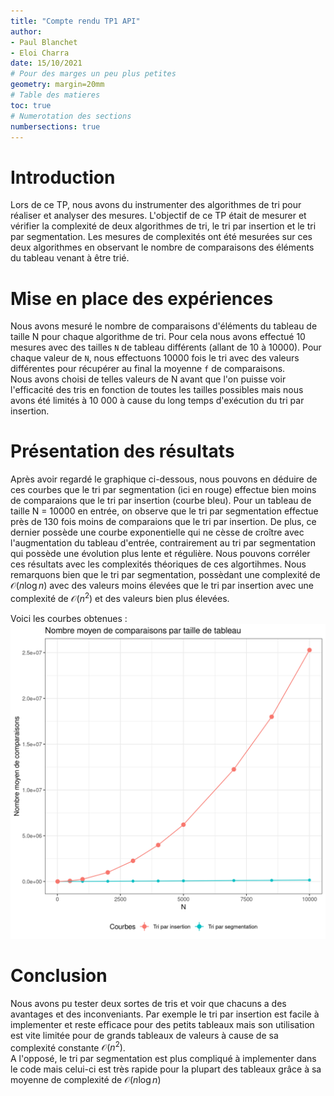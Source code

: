 ```yaml
---
title: "Compte rendu TP1 API"
author:
- Paul Blanchet
- Eloi Charra
date: 15/10/2021
# Pour des marges un peu plus petites
geometry: margin=20mm
# Table des matieres
toc: true
# Numerotation des sections
numbersections: true
---
```


# Introduction

Lors de ce TP, nous avons du instrumenter des algorithmes de tri pour réaliser et analyser des mesures. L'objectif de ce TP était de mesurer et vérifier la complexité de deux algorithmes de tri, le tri par insertion et le tri par segmentation. Les mesures de complexités ont été mesurées sur ces deux algorithmes en observant le nombre de comparaisons des éléments du tableau venant à être trié.

# Mise en place des expériences

Nous avons mesuré le nombre de comparaisons d'éléments du tableau de taille N pour chaque algorithme de tri. Pour cela nous avons effectué 10 mesures avec des tailles `N` de tableau différents (allant de 10 à 10000). Pour chaque valeur de `N`, nous effectuons 10000 fois le tri avec des valeurs différentes pour récupérer au final la moyenne `f` de comparaisons.  
Nous avons choisi de telles valeurs de N avant que l'on puisse voir l'efficacité des tris en fonction de toutes les tailles possibles mais nous avons été limités à 10 000 à cause du long temps d'exécution du tri par insertion.

# Présentation des résultats

Après avoir regardé le graphique ci-dessous, nous pouvons en déduire de ces courbes que le tri par segmentation (ici en rouge) effectue bien moins de comparaions que le tri par insertion (courbe bleu). Pour un tableau de taille N = 10000 en entrée, on observe que le tri par segmentation effectue près de 130 fois moins de comparaions que le tri par insertion. De plus, ce dernier possède une courbe exponentielle qui ne cèsse de croître avec l'augmentation du tableau d'entrée, contrairement au tri par segmentation qui possède une évolution plus lente et régulière. Nous pouvons corréler ces résultats avec les complexités théoriques de ces algortihmes. Nous remarquons bien que le tri par segmentation, possèdant une complexité de $\mathcal{O}(n\log{}n)$ avec des valeurs moins élevées que le tri par insertion avec une complexité de $\mathcal{O}(n^2)$ et des valeurs bien plus élevées.  

Voici les courbes obtenues :  
![](mon_graphique_both.png)



# Conclusion

Nous avons pu tester deux sortes de tris et voir que chacuns a des avantages et des inconveniants. Par exemple le tri par insertion est facile à implementer et reste efficace pour des petits tableaux mais son utilisation est vite limitée pour de grands tableaux de valeurs à cause de sa complexité constante $\mathcal{O}(n^2)$.  
A l'opposé, le tri par segmentation est plus compliqué à implementer dans le code mais celui-ci est très rapide pour la plupart des tableaux grâce à sa moyenne de complexité de $\mathcal{O}(n\log{}n)$